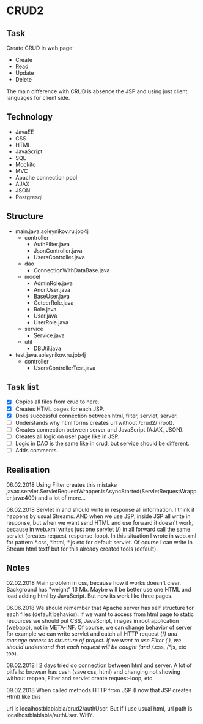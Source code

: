 # CRUD2


## Task

Create CRUD in web page:
- 	Create
- 	Read
- 	Update
- 	Delete

The main difference with CRUD is absence the JSP and using just client languages for client side.



## Technology
 	
- 	JavaEE	
- 	CSS
- 	HTML
- 	JavaScript
- 	SQL
- 	Mockito
-	MVC	
-	Apache connection pool
- 	AJAX
-	JSON
- 	Postgresql

## Structure

-	main.java.aoleynikov.ru.job4j
	+ 	controller
		+	AuthFilter.java
		+	JsonController.java
		+	UsersController.java
	+ 	dao
		+	ConnectionWithDataBase.java
	+ 	model
		+	AdminRole.java
		+	AnonUser.java
		+	BaseUser.java
		+	GeteerRole.java
		+	Role.java
		+	User.java
		+	UserRole.java
	+ 	service
		+	Service.java	
	+ 	util
		+	DBUtil.java
-	test.java.aoleynikov.ru.job4j
	+ 	controller
		+	UsersControllerTest.java
		
## Task list 

- [x] Copies all files from crud to here. 
- [x] Creates HTML pages for each JSP.
- [x] Does successful connection between html, filter, servlet, server.
- [ ] Understands why html forms creates url without /crud2/ (root). 
- [ ] Creates connection between server and JavaScript (AJAX, JSON). 
- [ ] Creates all logic on user page like in JSP.
- [ ] Logic in DAO is the same like in crud, but service should be different.
- [ ] Adds comments.

## Realisation

06.02.2018
Using Filter creates this mistake javax.servlet.ServletRequestWrapper.isAsyncStarted(ServletRequestWrapper.java:409) and a lot of more...   

08.02.2018
Servlet in and should write in response all information. I think it happens by usual Streams. AND when we use JSP, inside JSP all write in response, but when we want send HTML and use forward it doesn't work, because in web.xml writes just one servlet (/) in all forward call the same servlet (creates request-response-loop). In this situation I wrote in web.xml for pattern *.css, *.html, *.js etc for default servlet. Of course I can write in Stream html textf but for this already created tools (default).    
 
## Notes

02.02.2018
Main problem in css, because how it works doesn't clear. Background has "weight" 13 Mb. Maybe will be better use one HTML and 
load adding html by JavaScript. But now its work like three pages.

06.06.2018
We should remember that Apache server has self structure for each files (default behavior). If we want to access from html page to static resources we should 
put CSS, JavaScript, images in root application (webapp), not in META-INF. Of course, we can change behavior of server for example we can write servlet and catch all HTTP request (/*) and manage access to structure of project.
If we want to use Filter (<filter> </filter>), we should understand that each request will be caught (and /*.css, /*js, etc too).    

08.02.2018
I 2 days tried do connection between html and server. A lot of pitfalls: browser has cash (save css, html) and changing not showing without reopen, Filter and servlet create request-loop, etc.

09.02.2018
When called methods HTTP from JSP (I now that JSP creates Html) like this <form action="authUser" method="post"> url is localhostblablabla/crud2/authUser. But if I use usual html, url path is localhostblablabla/authUser. WHY.
 












